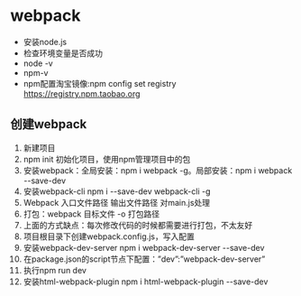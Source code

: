 # webpack

- 安装node.js
- 检查环境变量是否成功
- node -v
- npm-v
- npm配置淘宝镜像:npm config set registry https://registry.npm.taobao.org

## 创建webpack

1. 新建项目
2.  npm init 初始化项目，使用npm管理项目中的包
3.  安装webpack：全局安装：npm i webpack -g。局部安装：npm i webpack --save-dev  
4.  安装webpack-cli  npm i --save-dev webpack-cli -g
5.  Webpack 入口文件路径 输出文件路径 对main.js处理
6.  打包：webpack 目标文件 -o 打包路径
7.  上面的方式缺点：每次修改代码的时候都需要进行打包，不太友好
8.  项目根目录下创建webpack.config.js，写入配置
9.  安装webpack-dev-server  npm i webpack-dev-server --save-dev
10.  在package.json的script节点下配置：”dev”:”webpack-dev-server”
11.  执行npm run dev
12.  安装html-webpack-plugin npm i html-webpack-plugin --save-dev